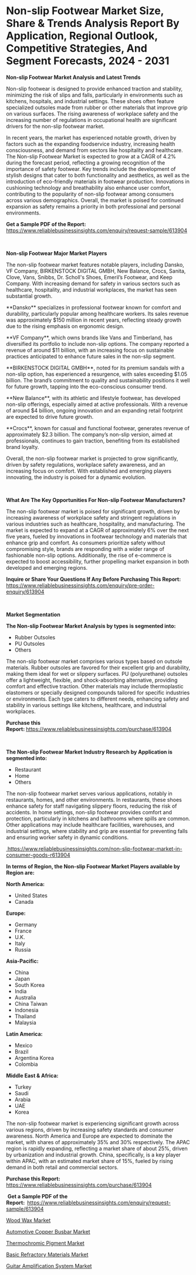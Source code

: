 <p><h1>Non-slip Footwear Market Size, Share & Trends Analysis Report By Application, Regional Outlook, Competitive Strategies, And Segment Forecasts, 2024 - 2031</h1></p><p><strong>Non-slip Footwear Market Analysis and Latest Trends</strong></p>
<p><p>Non-slip footwear is designed to provide enhanced traction and stability, minimizing the risk of slips and falls, particularly in environments such as kitchens, hospitals, and industrial settings. These shoes often feature specialized outsoles made from rubber or other materials that improve grip on various surfaces. The rising awareness of workplace safety and the increasing number of regulations in occupational health are significant drivers for the non-slip footwear market.</p><p>In recent years, the market has experienced notable growth, driven by factors such as the expanding foodservice industry, increasing health consciousness, and demand from sectors like hospitality and healthcare. The Non-slip Footwear Market is expected to grow at a CAGR of 4.2% during the forecast period, reflecting a growing recognition of the importance of safety footwear. Key trends include the development of stylish designs that cater to both functionality and aesthetics, as well as the introduction of eco-friendly materials in footwear production. Innovations in cushioning technology and breathability also enhance user comfort, contributing to the popularity of non-slip footwear among consumers across various demographics. Overall, the market is poised for continued expansion as safety remains a priority in both professional and personal environments.</p></p>
<p><strong>Get a Sample PDF of the Report:&nbsp;</strong> <a href="https://www.reliablebusinessinsights.com/enquiry/request-sample/613904?utm_campaign=48&utm_medium=2&utm_source=Github&utm_content=ia&utm_term=11122024&utm_id=non-slip-footwear">https://www.reliablebusinessinsights.com/enquiry/request-sample/613904</a></p>
<p>&nbsp;</p>
<p><strong>Non-slip Footwear Major Market Players</strong></p>
<p><p>The non-slip footwear market features notable players, including Dansko, VF Company, BIRKENSTOCK DIGITAL GMBH, New Balance, Crocs, Sanita, Clove, Vans, Snibbs, Dr. Scholl's Shoes, Emeril’s Footwear, and Keep Company. With increasing demand for safety in various sectors such as healthcare, hospitality, and industrial workplaces, the market has seen substantial growth.</p><p>**Dansko** specializes in professional footwear known for comfort and durability, particularly popular among healthcare workers. Its sales revenue was approximately $150 million in recent years, reflecting steady growth due to the rising emphasis on ergonomic design.</p><p>**VF Company**, which owns brands like Vans and Timberland, has diversified its portfolio to include non-slip options. The company reported a revenue of around $11 billion, with an increasing focus on sustainable practices anticipated to enhance future sales in the non-slip segment.</p><p>**BIRKENSTOCK DIGITAL GMBH**, noted for its premium sandals with a non-slip option, has experienced a resurgence, with sales exceeding $1.05 billion. The brand’s commitment to quality and sustainability positions it well for future growth, tapping into the eco-conscious consumer trend.</p><p>**New Balance**, with its athletic and lifestyle footwear, has developed non-slip offerings, especially aimed at active professionals. With a revenue of around $4 billion, ongoing innovation and an expanding retail footprint are expected to drive future growth.</p><p>**Crocs**, known for casual and functional footwear, generates revenue of approximately $2.3 billion. The company’s non-slip version, aimed at professionals, continues to gain traction, benefiting from its established brand loyalty.</p><p>Overall, the non-slip footwear market is projected to grow significantly, driven by safety regulations, workplace safety awareness, and an increasing focus on comfort. With established and emerging players innovating, the industry is poised for a dynamic evolution.</p></p>
<p>&nbsp;</p>
<p><strong>What Are The Key Opportunities For Non-slip Footwear Manufacturers?</strong></p>
<p><p>The non-slip footwear market is poised for significant growth, driven by increasing awareness of workplace safety and stringent regulations in various industries such as healthcare, hospitality, and manufacturing. The market is expected to expand at a CAGR of approximately 6% over the next five years, fueled by innovations in footwear technology and materials that enhance grip and comfort. As consumers prioritize safety without compromising style, brands are responding with a wider range of fashionable non-slip options. Additionally, the rise of e-commerce is expected to boost accessibility, further propelling market expansion in both developed and emerging regions.</p></p>
<p><strong>Inquire or Share Your Questions If Any Before Purchasing This Report:</strong> <a href="https://www.reliablebusinessinsights.com/enquiry/pre-order-enquiry/613904?utm_campaign=48&utm_medium=2&utm_source=Github&utm_content=ia&utm_term=11122024&utm_id=non-slip-footwear">https://www.reliablebusinessinsights.com/enquiry/pre-order-enquiry/613904</a></p>
<p>&nbsp;</p>
<p><strong>Market Segmentation</strong></p>
<p><strong>The Non-slip Footwear Market Analysis by types is segmented into:</strong></p>
<p><ul><li>Rubber Outsoles</li><li>PU Outsoles</li><li>Others</li></ul></p>
<p><p>The non-slip footwear market comprises various types based on outsole materials. Rubber outsoles are favored for their excellent grip and durability, making them ideal for wet or slippery surfaces. PU (polyurethane) outsoles offer a lightweight, flexible, and shock-absorbing alternative, providing comfort and effective traction. Other materials may include thermoplastic elastomers or specially designed compounds tailored for specific industries or environments. Each type caters to different needs, enhancing safety and stability in various settings like kitchens, healthcare, and industrial workplaces.</p></p>
<p><strong>Purchase this Report:&nbsp;</strong><a href="https://www.reliablebusinessinsights.com/purchase/613904?utm_campaign=48&utm_medium=2&utm_source=Github&utm_content=ia&utm_term=11122024&utm_id=non-slip-footwear">https://www.reliablebusinessinsights.com/purchase/613904</a></p>
<p>&nbsp;</p>
<p><strong>The Non-slip Footwear Market Industry Research by Application is segmented into:</strong></p>
<p><ul><li>Restaurant</li><li>Home</li><li>Others</li></ul></p>
<p><p>The non-slip footwear market serves various applications, notably in restaurants, homes, and other environments. In restaurants, these shoes enhance safety for staff navigating slippery floors, reducing the risk of accidents. In home settings, non-slip footwear provides comfort and protection, particularly in kitchens and bathrooms where spills are common. Other applications may include healthcare facilities, warehouses, and industrial settings, where stability and grip are essential for preventing falls and ensuring worker safety in dynamic conditions.</p></p>
<p><a href="https://www.reliablebusinessinsights.com/non-slip-footwear-market-in-consumer-goods-r613904?utm_campaign=48&utm_medium=2&utm_source=Github&utm_content=ia&utm_term=11122024&utm_id=non-slip-footwear">&nbsp;https://www.reliablebusinessinsights.com/non-slip-footwear-market-in-consumer-goods-r613904</a></p>
<p><strong>In terms of Region, the Non-slip Footwear Market Players available by Region are:</strong></p>
<p>
    <p> <strong> North America: </strong>
        <ul>
            <li>United States</li>
            <li>Canada</li>
        </ul>
        </p> 
    <p> <strong> Europe: </strong>
        <ul>
            <li>Germany</li>
            <li>France</li>
            <li>U.K.</li>
            <li>Italy</li>
            <li>Russia</li>
        </ul>
        </p> 
    <p> <strong> Asia-Pacific: </strong>
        <ul>
            <li>China</li>
            <li>Japan</li>
            <li>South Korea</li>
            <li>India</li>
            <li>Australia</li>
            <li>China Taiwan</li>
            <li>Indonesia</li>
            <li>Thailand</li>
            <li>Malaysia</li>
        </ul>
        </p> 
    <p> <strong> Latin America: </strong>
        <ul>
            <li>Mexico</li>
            <li>Brazil</li>
            <li>Argentina Korea</li>
            <li>Colombia</li>
        </ul>
        </p> 
    <p> <strong> Middle East & Africa: </strong>
        <ul>
            <li>Turkey</li>
            <li>Saudi</li>
            <li>Arabia</li>
            <li>UAE</li>
            <li>Korea</li>
        </ul>
    </p>
    </p>
<p><p>The non-slip footwear market is experiencing significant growth across various regions, driven by increasing safety standards and consumer awareness. North America and Europe are expected to dominate the market, with shares of approximately 35% and 30% respectively. The APAC region is rapidly expanding, reflecting a market share of about 25%, driven by urbanization and industrial growth. China, specifically, is a key player within APAC, with an estimated market share of 15%, fueled by rising demand in both retail and commercial sectors.</p></p>
<p><strong>Purchase this Report: </strong><a href="https://www.reliablebusinessinsights.com/purchase/613904?utm_campaign=48&utm_medium=2&utm_source=Github&utm_content=ia&utm_term=11122024&utm_id=non-slip-footwear">https://www.reliablebusinessinsights.com/purchase/613904</a></p>
<p>&nbsp;<strong>Get a Sample PDF of the Report:&nbsp;&nbsp;</strong><a href="https://www.reliablebusinessinsights.com/enquiry/request-sample/613904?utm_campaign=48&utm_medium=2&utm_source=Github&utm_content=ia&utm_term=11122024&utm_id=non-slip-footwear">https://www.reliablebusinessinsights.com/enquiry/request-sample/613904</a></p>
<p><strong></strong></p>
<p><p><a href="https://www.linkedin.com/pulse/significant-growth-expected-wood-wax-market-projected-cagr-f7u1e?utm_campaign=48&utm_medium=2&utm_source=Github&utm_content=ia&utm_term=11122024&utm_id=non-slip-footwear">Wood Wax Market</a></p><p><a href="https://github.com/FosterFahey91/Market-Research-Report-List-1/blob/main/automotive-copper-busbar-market.md?utm_campaign=48&utm_medium=2&utm_source=Github&utm_content=ia&utm_term=11122024&utm_id=non-slip-footwear">Automotive Copper Busbar Market</a></p><p><a href="https://www.linkedin.com/pulse/analytics-driven-insights-thermochromic-pigment-market-xudke?utm_campaign=48&utm_medium=2&utm_source=Github&utm_content=ia&utm_term=11122024&utm_id=non-slip-footwear">Thermochromic Pigment Market</a></p><p><a href="https://www.linkedin.com/pulse/c-hannibex-sqmmf?utm_campaign=48&utm_medium=2&utm_source=Github&utm_content=ia&utm_term=11122024&utm_id=non-slip-footwear">Basic Refractory Materials Market</a></p><p><a href="https://github.com/NarcisoFerry/Market-Research-Report-List-1/blob/main/guitar-amplification-system-market.md?utm_campaign=48&utm_medium=2&utm_source=Github&utm_content=ia&utm_term=11122024&utm_id=non-slip-footwear">Guitar Amplification System Market</a></p></p>
